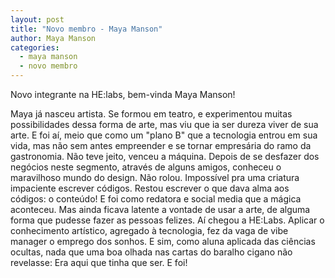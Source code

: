 ```yaml
---
layout: post
title: "Novo membro - Maya Manson"
author: Maya Manson
categories:
  - maya manson
  - novo membro
---
```


Novo integrante na HE:labs, bem-vinda Maya Manson!

<!--more-->

Maya já nasceu artista. Se formou em teatro, e experimentou muitas possibilidades dessa forma de arte, mas viu que ia ser dureza viver de sua arte. E foi aí, meio que como um "plano B" que a tecnologia entrou em sua vida, mas não sem antes empreender e se tornar empresária do ramo da gastronomia. 
Não teve jeito, venceu a máquina. Depois de se desfazer dos negócios neste segmento, através de alguns amigos, conheceu o maravilhoso mundo do design. Não rolou. Impossível pra uma criatura impaciente escrever códigos. Restou escrever o que dava alma aos códigos: o conteúdo! E foi como redatora e social media que a mágica aconteceu. Mas ainda ficava latente a vontade de usar a arte, de alguma forma que pudesse fazer as pessoas felizes. Aí chegou a HE:Labs. Aplicar o conhecimento artístico, agregado à tecnologia, fez da vaga de vibe manager o emprego dos sonhos. E sim, como aluna aplicada das ciências ocultas, nada que uma boa olhada nas cartas do baralho cigano não revelasse: Era aqui que tinha que ser. E foi!
